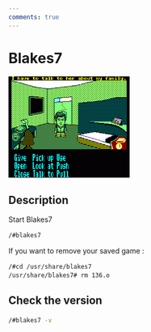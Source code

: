 ```yaml
---
comments: true
---
```

# Blakes7

![Blake's](startup_room.png)

## Description

Start Blakes7

```bash
/#blakes7
```

If you want to remove your saved game :

```bash
/#cd /usr/share/blakes7
/usr/share/blakes7# rm 136.o
```

## Check the version

```bash
/#blakes7 -v
```
